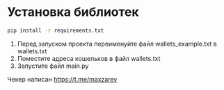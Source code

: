 # Установка библиотек 
```bash
pip install -r requirements.txt
```


1. Перед запуском проекта переименуйте файл wallets_example.txt в wallets.txt
2. Поместите адреса кошельков в файл wallets.txt
3. Запустите файл main.py

Чекер написан https://t.me/maxzarev
